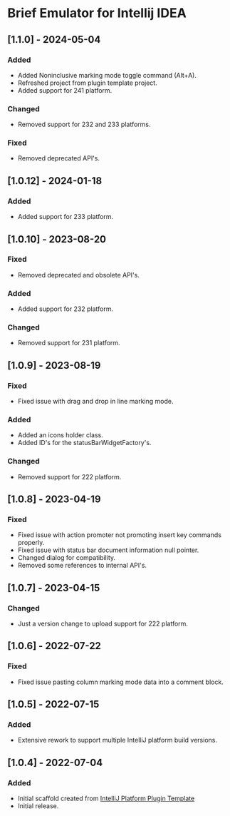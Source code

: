 <!-- Keep a Changelog guide -> https://keepachangelog.com -->

# Brief Emulator for Intellij IDEA

## [1.1.0] - 2024-05-04
### Added
- Added Noninclusive marking mode toggle command (Alt+A).
- Refreshed project from plugin template project.
- Added support for 241 platform.
### Changed
- Removed support for 232 and 233 platforms.
### Fixed
- Removed deprecated API's.

## [1.0.12] - 2024-01-18
### Added
- Added support for 233 platform.

## [1.0.10] - 2023-08-20
### Fixed
- Removed deprecated and obsolete API's.
### Added
- Added support for 232 platform.
### Changed
- Removed support for 231 platform.

## [1.0.9] - 2023-08-19
### Fixed
- Fixed issue with drag and drop in line marking mode.
### Added
- Added an icons holder class.
- Added ID's for the statusBarWidgetFactory's.
### Changed
- Removed support for 222 platform.

## [1.0.8] - 2023-04-19
### Fixed
- Fixed issue with action promoter not promoting insert key commands properly.
- Fixed issue with status bar document information null pointer.
- Changed dialog for compatibility.
- Removed some references to internal API's.

## [1.0.7] - 2023-04-15
### Changed
- Just a version change to upload support for 222 platform.

## [1.0.6] - 2022-07-22
### Fixed
- Fixed issue pasting column marking mode data into a comment block.

## [1.0.5] - 2022-07-15
### Added
- Extensive rework to support multiple IntelliJ platform build versions.

## [1.0.4] - 2022-07-04
### Added
- Initial scaffold created from [IntelliJ Platform Plugin Template](https://github.com/JetBrains/intellij-platform-plugin-template)
- Initial release.
